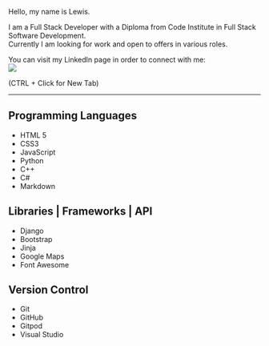 Hello, my name is Lewis.

I am a Full Stack Developer with a Diploma from Code Institute in Full Stack Software Development.  
Currently I am looking for work and open to offers in various roles.  

You can visit my LinkedIn page in order to connect with me:    
[<img src="https://external-content.duckduckgo.com/iu/?u=https%3A%2F%2Ftoppng.com%2Fuploads%2Fthumbnail%2Flinkedin-logo-png-file-11660255232hg8rdcjztm.png&f=1&nofb=1&ipt=de7f607146c846818900132897fbaf7c3a6b2dce088a33acd9d9dc175b99805f&ipo=images">](https://www.linkedin.com/in/lhazelwood/)  

(CTRL + Click for New Tab)


---

## Programming Languages 
- HTML 5
- CSS3
- JavaScript
- Python
- C++
- C#
- Markdown

## Libraries | Frameworks | API
- Django
- Bootstrap
- Jinja
- Google Maps
- Font Awesome

## Version Control

- Git
- GitHub
- Gitpod
- Visual Studio
